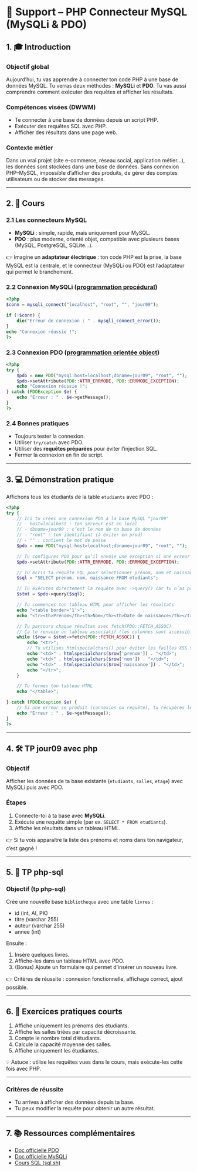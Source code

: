 # 📘 Support – PHP Connecteur MySQL (MySQLi & PDO)

## 1. 🎓 Introduction

### Objectif global

Aujourd’hui, tu vas apprendre à connecter ton code PHP à une base de données MySQL. Tu verras deux méthodes : **MySQLi** et **PDO**. Tu vas aussi comprendre comment exécuter des requêtes et afficher les résultats.

### Compétences visées (DWWM)

* Te connecter à une base de données depuis un script PHP.
* Exécuter des requêtes SQL avec PHP.
* Afficher des résultats dans une page web.

### Contexte métier

Dans un vrai projet (site e-commerce, réseau social, application métier…), les données sont stockées dans une base de données. Sans connexion PHP–MySQL, impossible d’afficher des produits, de gérer des comptes utilisateurs ou de stocker des messages.

---

## 2. 📖 Cours

### 2.1 Les connecteurs MySQL

* **MySQLi** : simple, rapide, mais uniquement pour MySQL.
* **PDO** : plus moderne, orienté objet, compatible avec plusieurs bases (MySQL, PostgreSQL, SQLite…).

👉 Imagine un **adaptateur électrique** : ton code PHP est la prise, la base MySQL est la centrale, et le connecteur (MySQLi ou PDO) est l’adaptateur qui permet le branchement.

### 2.2 Connexion MySQLi ([programmation procédural](https://fr.wikipedia.org/wiki/Programmation_proc%C3%A9durale))

```php
<?php
$conn = mysqli_connect("localhost", "root", "", "jour09");

if (!$conn) {
    die("Erreur de connexion : " . mysqli_connect_error());
}
echo "Connexion réussie !";
?>
```

### 2.3 Connexion PDO ([programmation orientée object](https://fr.wikipedia.org/wiki/Programmation_orient%C3%A9e_objet))

```php
<?php
try {
    $pdo = new PDO("mysql:host=localhost;dbname=jour09", "root", "");
    $pdo->setAttribute(PDO::ATTR_ERRMODE, PDO::ERRMODE_EXCEPTION);
    echo "Connexion réussie !";
} catch (PDOException $e) {
    echo "Erreur : " . $e->getMessage();
}
?>
```

### 2.4 Bonnes pratiques

* Toujours tester la connexion.
* Utiliser `try/catch` avec PDO.
* Utiliser des **requêtes préparées** pour éviter l’injection SQL.
* Fermer la connexion en fin de script.

---

## 3. 💻 Démonstration pratique

Affichons tous les étudiants de la table `etudiants` avec PDO :

```php
<?php
try {
    // Ici tu crées une connexion PDO à la base MySQL "jour09"
    // - host=localhost : ton serveur est en local
    // - dbname=jour09 : c’est le nom de ta base de données
    // - "root" : ton identifiant (à éviter en prod)
    // - "" : contient le mot de passe
    $pdo = new PDO("mysql:host=localhost;dbname=jour09", "root", "");

    // Tu configures PDO pour qu’il envoie une exception si une erreur SQL survient
    $pdo->setAttribute(PDO::ATTR_ERRMODE, PDO::ERRMODE_EXCEPTION);

    // Tu écris ta requête SQL pour sélectionner prénom, nom et naissance des étudiants
    $sql = "SELECT prenom, nom, naissance FROM etudiants";

    // Tu exécutes directement la requête avec ->query() car tu n’as pas de paramètres
    $stmt = $pdo->query($sql);

    // Tu commences ton tableau HTML pour afficher les résultats
    echo "<table border='1'>";
    echo "<tr><th>Prénom</th><th>Nom</th><th>Date de naissance</th></tr>";

    // Tu parcours chaque résultat avec fetch(PDO::FETCH_ASSOC)
    // Ça te renvoie un tableau associatif (les colonnes sont accessibles par leur nom)
    while ($row = $stmt->fetch(PDO::FETCH_ASSOC)) {
        echo "<tr>";
        // Tu utilises htmlspecialchars() pour éviter les failles XSS si les données contiennent du HTML
        echo "<td>" . htmlspecialchars($row['prenom']) . "</td>";
        echo "<td>" . htmlspecialchars($row['nom']) . "</td>";
        echo "<td>" . htmlspecialchars($row['naissance']) . "</td>";
        echo "</tr>";
    }

    // Tu fermes ton tableau HTML
    echo "</table>";

} catch (PDOException $e) {
    // Si une erreur se produit (connexion ou requête), tu récupères le message d’erreur
    echo "Erreur : " . $e->getMessage();
}
?>
```

---

## 4. 🛠️ TP jour09 avec php

### Objectif

Afficher les données de ta base existante (`etudiants`, `salles`, `etage`) avec MySQLi puis avec PDO.

### Étapes

1. Connecte-toi à ta base avec **MySQLi**.
2. Exécute une requête simple (par ex. `SELECT * FROM etudiants`).
3. Affiche les résultats dans un tableau HTML.

👉 Si tu vois apparaître la liste des prénoms et noms dans ton navigateur, c’est gagné !

---

## 5. 🚀 TP php-sql

### Objectif (tp php-sql)

Crée une nouvelle base `bibliotheque` avec une table `livres` :

* id (int, AI, PK)
* titre (varchar 255)
* auteur (varchar 255)
* annee (int)

Ensuite :

1. Insère quelques livres.
2. Affiche-les dans un tableau HTML avec PDO.
3. (Bonus) Ajoute un formulaire qui permet d’insérer un nouveau livre.

👉 Critères de réussite : connexion fonctionnelle, affichage correct, ajout possible.

---

## 6. 🔧 Exercices pratiques courts

1. Affiche uniquement les prénoms des étudiants.
2. Affiche les salles triées par capacité décroissante.
3. Compte le nombre total d’étudiants.
4. Calcule la capacité moyenne des salles.
5. Affiche uniquement les étudiantes.

💡 Astuce : utilise les requêtes vues dans le cours, mais exécute-les cette fois avec PHP.

---

### Critères de réussite

* Tu arrives à afficher des données depuis ta base.
* Tu peux modifier la requête pour obtenir un autre résultat.

---

## 7. 📚 Ressources complémentaires

* [Doc officielle PDO](https://www.php.net/manual/fr/book.pdo.php)
* [Doc officielle MySQLi](https://www.php.net/manual/fr/book.mysqli.php)
* [Cours SQL (sql.sh)](https://sql.sh/)
